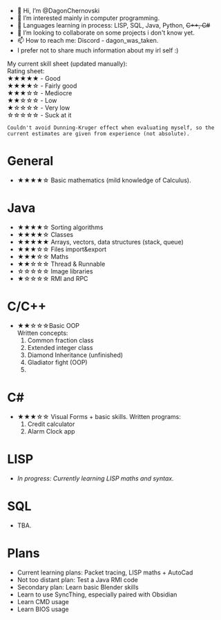 - 👋 Hi, I’m @DagonChernovski
- 👀 I’m interested mainly in computer programming.
- 🌱 Languages learning in process: LISP, SQL, Java, Python,  <s>C++, C# </s>
- 💞️ I’m looking to collaborate on some projects i don't know yet.
- 📫 How to reach me: Discord - dagon_was_taken. 
-  I prefer not to share much information about my irl self :)

<!---
DagonChernovski/DagonChernovski is a ✨ special ✨ repository because its `README.md` (this file) appears on your GitHub profile.
You can click the Preview link to take a look at your changes.
--->

My current skill sheet (updated manually):  
    Rating sheet:  
★★★★★ - Good  
★★★★☆ - Fairly good    
★★★☆☆ - Mediocre  
★★☆☆☆ - Low  
★☆☆☆☆ - Very low  
☆☆☆☆☆ - Suck at it  

`Couldn't avoid Dunning-Kruger effect when evaluating myself, so the current estimates are given from experience (not absolute).`

# General
* ★★★★☆ Basic mathematics (mild knowledge of Calculus).
# Java
* ★★★★☆ Sorting algorithms
* ★★★★☆ Classes
* ★★★★★ Arrays, vectors, data structures (stack, queue)
* ★★★☆☆ Files import&export
* ★★★☆☆ Maths 
* ★★☆☆☆ Thread & Runnable
* ☆☆☆☆☆ Image libraries
* ★☆☆☆☆ RMI and RPC
# C/C++
* ★★☆☆☆Basic OOP  
	Written concepts:
	1. Common fraction class
	2. Extended integer class
	3. Diamond Inheritance (unfinished)
	4. Gladiator fight (OOP)
	5. 
# C\#
* ★★★☆☆ Visual Forms + basic skills.
	Written programs:
	1. Credit calculator
	2. Alarm Clock app
# LISP
* *In progress: Currently learning LISP maths and syntax.*
# SQL
* TBA.
# Plans
* Current learning plans: Packet tracing, LISP maths + AutoCad
* Not too distant plan: Test a Java RMI code
* Secondary plan: Learn basic Blender skills
* Learn to use SyncThing, especially paired with Obsidian
* Learn CMD usage
* Learn BIOS usage
